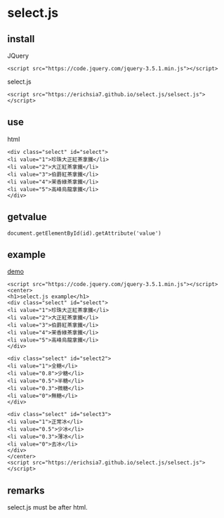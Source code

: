 # select.js
## install
JQuery
```
<script src="https://code.jquery.com/jquery-3.5.1.min.js"></script>
```
select.js
```
<script src="https://erichsia7.github.io/select.js/selsect.js"></script>
```
## use
html
```
<div class="select" id="select">
<li value="1">珍珠大正紅茶拿鐵</li>
<li value="2">大正紅茶拿鐵</li>
<li value="3">伯爵紅茶拿鐵</li>
<li value="4">茉香綠茶拿鐵</li>
<li value="5">高峰烏龍拿鐵</li>
</div>
```
## getvalue
```
document.getElementById(id).getAttribute('value')
```
## example
[demo](https://erichsia7.github.io/select.js/demo.html)
```
<script src="https://code.jquery.com/jquery-3.5.1.min.js"></script>
<center>
<h1>select.js example</h1>
<div class="select" id="select">
<li value="1">珍珠大正紅茶拿鐵</li>
<li value="2">大正紅茶拿鐵</li>
<li value="3">伯爵紅茶拿鐵</li>
<li value="4">茉香綠茶拿鐵</li>
<li value="5">高峰烏龍拿鐵</li>
</div>

<div class="select" id="select2">
<li value="1">全糖</li>
<li value="0.8">少糖</li>
<li value="0.5">半糖</li>
<li value="0.3">微糖</li>
<li value="0">無糖</li>
</div>

<div class="select" id="select3">
<li value="1">正常冰</li>
<li value="0.5">少冰</li>
<li value="0.3">薄冰</li>
<li value="0">去冰</li>
</div>
</center>
<script src="https://erichsia7.github.io/select.js/selsect.js"></script>
```
## remarks
select.js must be after html.
